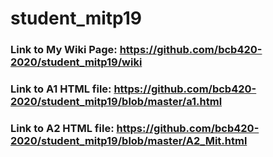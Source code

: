 # student_mitp19

### Link to My Wiki Page: https://github.com/bcb420-2020/student_mitp19/wiki

### Link to A1 HTML file: https://github.com/bcb420-2020/student_mitp19/blob/master/a1.html

### Link to A2 HTML file: https://github.com/bcb420-2020/student_mitp19/blob/master/A2_Mit.html
